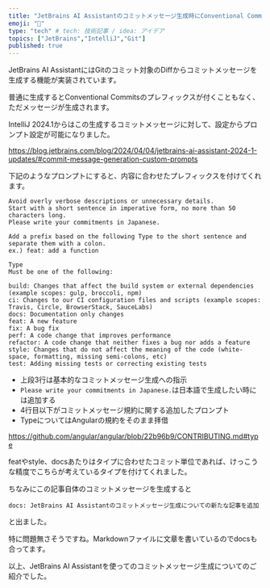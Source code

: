 ```yaml
---
title: "JetBrains AI Assistantのコミットメッセージ生成時にConventional Commitsを生成するプロンプト"
emoji: "🤖"
type: "tech" # tech: 技術記事 / idea: アイデア
topics: ["JetBrains","IntelliJ","Git"]
published: true
---
```

JetBrains AI AssistantにはGitのコミット対象のDiffからコミットメッセージを生成する機能が実装されています。

普通に生成するとConventional Commitsのプレフィックスが付くこともなく、ただメッセージが生成されます。

IntelliJ 2024.1からはこの生成するコミットメッセージに対して、設定からプロンプト設定が可能になりました。

https://blog.jetbrains.com/blog/2024/04/04/jetbrains-ai-assistant-2024-1-updates/#commit-message-generation-custom-prompts

下記のようなプロンプトにすると、内容に合わせたプレフィックスを付けてくれます。
```text
Avoid overly verbose descriptions or unnecessary details.
Start with a short sentence in imperative form, no more than 50 characters long.
Please write your commitments in Japanese.

Add a prefix based on the following Type to the short sentence and separate them with a colon.
ex.) feat: add a function

Type
Must be one of the following:

build: Changes that affect the build system or external dependencies (example scopes: gulp, broccoli, npm)
ci: Changes to our CI configuration files and scripts (example scopes: Travis, Circle, BrowserStack, SauceLabs)
docs: Documentation only changes
feat: A new feature
fix: A bug fix
perf: A code change that improves performance
refactor: A code change that neither fixes a bug nor adds a feature
style: Changes that do not affect the meaning of the code (white-space, formatting, missing semi-colons, etc)
test: Adding missing tests or correcting existing tests
```
- 上段3行は基本的なコミットメッセージ生成への指示
- `Please write your commitments in Japanese.`は日本語で生成したい時には追加する
- 4行目以下がコミットメッセージ規約に関する追加したプロンプト
- TypeについてはAngularの規約をそのまま拝借

https://github.com/angular/angular/blob/22b96b9/CONTRIBUTING.md#type

featやstyle、docsあたりはタイプに合わせたコミット単位であれば、けっこうな精度でこちらが考えているタイプを付けてくれました。

ちなみにこの記事自体のコミットメッセージを生成すると

`docs: JetBrains AI Assistantのコミットメッセージ生成についての新たな記事を追加`

と出ました。

特に問題無さそうですね。Markdownファイルに文章を書いているのでdocsも合ってます。


以上、JetBrains AI Assistantを使ってのコミットメッセージ生成についてのご紹介でした。
